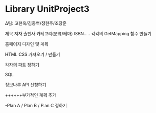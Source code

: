 # Library UnitProject3

Δ팀: 고현욱/김종백/정현주/조장훈



제목 저자 출판사 카테고리(분류/테마) ISBN….. 각각의 GetMapping 함수 만들기

홈페이지 디자인 및 계획

HTML CSS 가져오기 / 만들기

각자의 파트 정하기

SQL

정보나루 API 신청하기

++++++부가적인 계획 추가 

-Plan A / Plan B / Plan C 정하기
